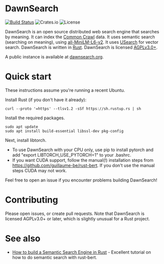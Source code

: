 # DawnSearch

[![Build Status](https://github.com/dawn-search/dawnsearch/workflows/Build/badge.svg?event=push)](https://github.com/dawn-search/dawnsearch/actions)
![Crates.io](https://img.shields.io/crates/v/dawnsearch)
![License](https://img.shields.io/crates/l/dawnsearch.svg)

DawnSearch is an open source distributed web search engine that searches by meaning. It can index the [Common Crawl](https://commoncrawl.org/the-data/get-started/) data. It uses semantic search (searching on meaning), using [all-MiniLM-L6-v2](https://huggingface.co/sentence-transformers/all-MiniLM-L6-v2). It uses [USearch](https://github.com/unum-cloud/usearch) for vector search. DawnSearch is written in [Rust](https://www.rust-lang.org/). DawnSearch is licensed [AGPLv3.0+](LICENSE).

A public instance is available at [dawnsearch.org](https://dawnsearch.or).

# Quick start

These instructions assume you're running a recent Ubuntu.

Install Rust (if you don't have it already):

    curl --proto '=https' --tlsv1.2 -sSf https://sh.rustup.rs | sh

Install the required packages.

    sudo apt update
    sudo apt install build-essential libssl-dev pkg-config

Next, install libtorch.

* To use DawnSearch with your CPU only, use pip to install pytorch and add "export LIBTORCH_USE_PYTORCH=1" to your .bashrc.
* If you want CUDA support, follow the manual(!) installation steps from https://github.com/guillaume-be/rust-bert. If you don't use the manual steps CUDA may not work.

Feel free to open an issue if you encounter problems building DawnSearch!

# Contributing

Please open issues, or create pull requests. Note that DawnSearch is licensed AGPLv3.0+ or later, which is slightly unusual for a Rust project.

# See also

- [How to build a Semantic Search Engine in Rust](https://sachaarbonel.medium.com/how-to-build-a-semantic-search-engine-in-rust-e96e6378cfd9) - Excellent tutorial on how to do semantic search with rust-bert.
